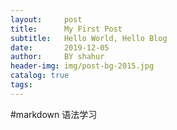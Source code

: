 ```yaml
---
layout:     post                   
title:      My First Post               
subtitle:   Hello World, Hello Blog 
date:       2019-12-05             
author:     BY shahur               
header-img: img/post-bg-2015.jpg    
catalog: true                       
tags:                              
---
```

#markdown 语法学习
